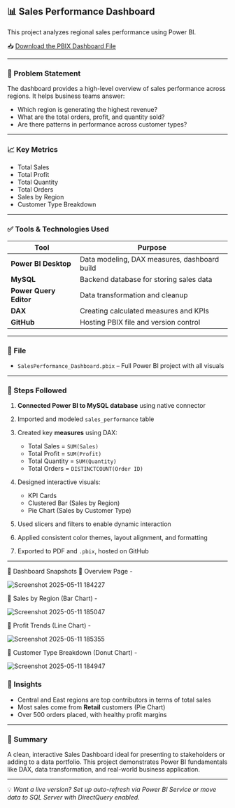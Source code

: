 
## 📊 Sales Performance Dashboard

This project analyzes regional sales performance using Power BI.

📥 [Download the PBIX Dashboard File](https://github.com/gurusumiran25/Sales-Performance-Dashboard/raw/main/SalesPerformance_Dashboard.pbix)

---

### 🧠 Problem Statement

The dashboard provides a high-level overview of sales performance across regions. It helps business teams answer:

* Which region is generating the highest revenue?
* What are the total orders, profit, and quantity sold?
* Are there patterns in performance across customer types?

---

### 📈 Key Metrics

* Total Sales
* Total Profit
* Total Quantity
* Total Orders
* Sales by Region
* Customer Type Breakdown

---

### ✅ Tools & Technologies Used

| Tool                   | Purpose                                      |
| ---------------------- | -------------------------------------------- |
| **Power BI Desktop**   | Data modeling, DAX measures, dashboard build |
| **MySQL**              | Backend database for storing sales data      |
| **Power Query Editor** | Data transformation and cleanup              |
| **DAX**                | Creating calculated measures and KPIs        |
| **GitHub**             | Hosting PBIX file and version control        |

---

### 📌 File

* `SalesPerformance_Dashboard.pbix` – Full Power BI project with all visuals

---

### 🔧 Steps Followed

1. **Connected Power BI to MySQL database** using native connector
2. Imported and modeled `sales_performance` table
3. Created key **measures** using DAX:

   * Total Sales = `SUM(Sales)`
   * Total Profit = `SUM(Profit)`
   * Total Quantity = `SUM(Quantity)`
   * Total Orders = `DISTINCTCOUNT(Order ID)`
4. Designed interactive visuals:

   * KPI Cards
   * Clustered Bar (Sales by Region)
   * Pie Chart (Sales by Customer Type)
5. Used slicers and filters to enable dynamic interaction
6. Applied consistent color themes, layout alignment, and formatting
7. Exported to PDF and `.pbix`, hosted on GitHub

---

📸 Dashboard Snapshots
🔹 Overview Page - 

![Screenshot 2025-05-11 184227](https://github.com/user-attachments/assets/41a93e4f-b777-41e0-bea0-d0d341b49a53)

🔹 Sales by Region (Bar Chart) - 

![Screenshot 2025-05-11 185047](https://github.com/user-attachments/assets/d93b4fce-ab43-40dd-ab9a-2f4f28dc5637)

🔹 Profit Trends (Line Chart) - 

![Screenshot 2025-05-11 185355](https://github.com/user-attachments/assets/5f497a09-db56-465e-b824-5993ef3d3339)

🔹 Customer Type Breakdown (Donut Chart) - 

![Screenshot 2025-05-11 184947](https://github.com/user-attachments/assets/cac7a484-bb08-4bc5-8f58-71f728fec6b2)


### 🧠 Insights

* Central and East regions are top contributors in terms of total sales
* Most sales come from **Retail** customers (Pie Chart)
* Over 500 orders placed, with healthy profit margins

---

### 🌟 Summary

A clean, interactive Sales Dashboard ideal for presenting to stakeholders or adding to a data portfolio. This project demonstrates Power BI fundamentals like DAX, data transformation, and real-world business application.

---

💡 *Want a live version? Set up auto-refresh via Power BI Service or move data to SQL Server with DirectQuery enabled.*

